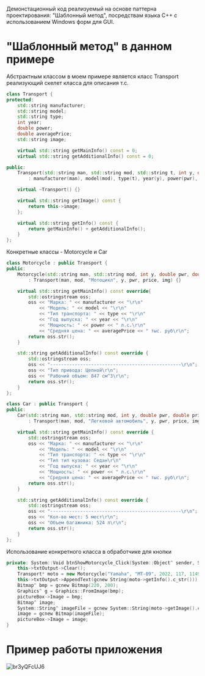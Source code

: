 Демонстационный код реализуемый на основе паттерна проектирования: "Шаблонный метод", посредствам языка C++ с использованием Windows форм для GUI.

# "Шаблонный метод" в данном примере

Абстрактным классом в моем примере является класс Transport реализующий скелет класса для описания т.с.

```cpp
class Transport {
protected:
    std::string manufacturer;
    std::string model;
    std::string type;
    int year;
    double power;
    double averagePrice;
    std::string image;

    virtual std::string getMainInfo() const = 0;
    virtual std::string getAdditionalInfo() const = 0;

public:
    Transport(std::string man, std::string mod, std::string t, int y, double pwr, double price, std::string img)
        : manufacturer(man), model(mod), type(t), year(y), power(pwr), averagePrice(price), image(img) {}

    virtual ~Transport() {}

    virtual std::string getImage() const {
        return this->image; 
    };

    virtual std::string getInfo() const {
        return getMainInfo() + getAdditionalInfo();
    }
};
```

Конкретные классы - Motorcycle и Car
```cpp
class Motorcycle : public Transport {
public:
    Motorcycle(std::string man, std::string mod, int y, double pwr, double price, std::string img)
        : Transport(man, mod, "Мотоцикл", y, pwr, price, img) {}

    virtual std::string getMainInfo() const override{
        std::ostringstream oss;
        oss << "Марка: " << manufacturer << "\r\n"
            << "Модель: " << model << "\r\n"
            << "Тип транспорта: " << type << "\r\n"
            << "Год выпуска: " << year << "\r\n"
            << "Мощность: " << power << " л.с.\r\n"
            << "Средняя цена: " << averagePrice << " тыс. руб\r\n";
        return oss.str();
    }

    std::string getAdditionalInfo() const override {
        std::ostringstream oss;
        oss << "------------------------------------------------\r\n";
        oss << "Тип привода: Цепной\r\n";
        oss << "Рабочий объем: 847 см^3\r\n";
        return oss.str();
    }
};

class Car : public Transport {
public:
    Car(std::string man, std::string mod, int y, double pwr, double price, std::string img)
        : Transport(man, mod, "Легковой автомобиль", y, pwr, price, img) {}

    virtual std::string getMainInfo() const override {
        std::ostringstream oss;
        oss << "Марка: " << manufacturer << "\r\n"
            << "Модель: " << model << "\r\n"
            << "Тип транспорта: " << type << "\r\n"
            << "Тип тип кузова: Седан\r\n"
            << "Год выпуска: " << year << "\r\n"
            << "Мощность: " << power << " л.с.\r\n"
            << "Средняя цена: " << averagePrice << " тыс. руб\r\n";
        return oss.str();
    }

    std::string getAdditionalInfo() const override {
        std::ostringstream oss;
        oss << "------------------------------------------------\r\n";
        oss << "Кол-во мест: 5 мест\r\n";
        oss << "Объем багажника: 524 л\r\n";
        return oss.str();
    }
};
```
Использование конкретного класса в обработчике для кнопки

```cpp
private: System::Void btnShowMotorcycle_Click(System::Object^ sender, System::EventArgs^ e) {
    this->txtOutput->Clear();
    Transport* moto = new Motorcycle("Yamaha", "MT-09", 2022, 117, 1149, "img/moto.bmp");
    this->txtOutput->AppendText(gcnew String(moto->getInfo().c_str()));
    Bitmap^ bmp = gcnew Bitmap(220, 200);
    Graphics^ g = Graphics::FromImage(bmp);
    pictureBox->Image = bmp;
    Bitmap^ image;
    System::String^ imageFile = gcnew System::String(moto->getImage().c_str());
    image = gcnew Bitmap(imageFile);
    pictureBox->Image = image;
}
```
# Пример работы приложения

![br3yQFcUJ6](https://github.com/s1kko1337/summer_practicle/assets/145784202/5dda4b5b-6385-433e-b4fa-8ffabaaa3224)

